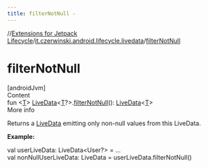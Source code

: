```yaml
---
title: filterNotNull -
---
```

//[Extensions for Jetpack Lifecycle](../index.html)/[it.czerwinski.android.lifecycle.livedata](index.html)/[filterNotNull](filter-not-null.html)



# filterNotNull  
[androidJvm]  
Content  
fun <[T](filter-not-null.html)> [LiveData](https://developer.android.com/reference/kotlin/androidx/lifecycle/LiveData.html)<[T](filter-not-null.html)?>.[filterNotNull](filter-not-null.html)(): [LiveData](https://developer.android.com/reference/kotlin/androidx/lifecycle/LiveData.html)<[T](filter-not-null.html)>  
More info  


Returns a [LiveData](https://developer.android.com/reference/kotlin/androidx/lifecycle/LiveData.html) emitting only non-null values from this LiveData.



**Example:**

val userLiveData: LiveData<User?> = ...  
val nonNullUserLiveData: LiveData<User> = userLiveData.filterNotNull()  




